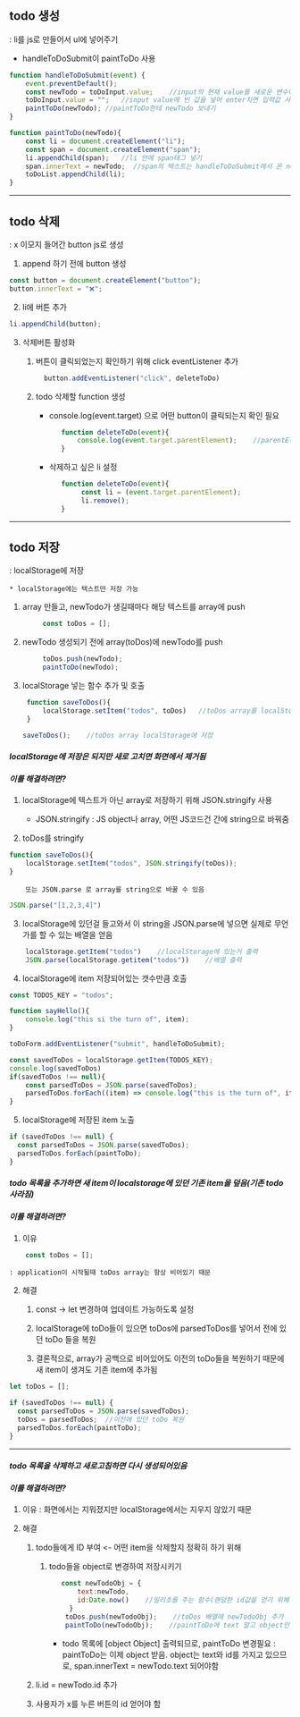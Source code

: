 ## todo 생성

: li를 js로 만들어서 ul에 넣어주기

- handleToDoSubmit이 paintToDo 사용


```javaScript
function handleToDoSubmit(event) {
    event.preventDefault();
    const newTodo = toDoInput.value;    //input의 현재 value를 새로운 변수에 복사
    toDoInput.value = "";   //input value에 빈 값을 넣어 enter치면 입력값 사라지게
    paintToDo(newTodo); //paintToDo한테 newTodo 보내기
}
```


```javaScript
function paintToDo(newTodo){
    const li = document.createElement("li");
    const span = document.createElement("span");
    li.appendChild(span);   //li 안에 span태그 넣기
    span.innerText = newTodo;  //span의 텍스트는 handleToDoSubmit에서 온 newTodo 텍스트가 됨
    toDoList.appendChild(li);
}
```

---------------------------------------------------------------------

## todo 삭제

: x 이모지 들어간 button js로 생성

1) append 하기 전에 button 생성

```javaScript
const button = document.createElement("button");
button.innerText = "❌";
```

2) li에 버튼 추가

```javaScript
li.appendChild(button);
```

3) 삭제버튼 활성화

   1) 버튼이 클릭되었는지 확인하기 위해 click eventListener 추가

      ```javaScript
        button.addEventListener("click", deleteToDo)
      ```

   2) todo 삭제할 function 생성
   
      - console.log(event.target) 으로 어떤 button이 클릭되는지 확인 필요

         ```javaScript
            function deleteToDo(event){
                console.log(event.target.parentElement);    //parentElement는 클릭된 element의 부모
            }    
         ```
         
       - 삭제하고 싶은 li 설정

         ```javaScript
            function deleteToDo(event){
                 const li = (event.target.parentElement);
                 li.remove();
            } 
         ```

---------------------------------------------------------------------

## todo 저장

: localStorage에 저장

    * localStorage에는 텍스트만 저장 가능

1) array 만들고, newTodo가 생길때마다 해당 텍스트를 array에 push

   ```javaScript
        const toDos = [];
   ```

2) newTodo 생성되기 전에 array(toDos)에 newTodo를 push

   ```javaScript
        toDos.push(newTodo); 
        paintToDo(newTodo);
   ```

3) localStorage 넣는 함수 추가 및 호출
   
   ```javaScript
    function saveToDos(){
        localStorage.setItem("todos", toDos)   //toDos array를 localStorage에 넣기
    }

   saveToDos();    //toDos array localStorage에 저장
   ```

*<h4> localStorage에 저장은 되지만 새로 고치면 화면에서 제거됨</h4>*
*<h4>이를 해결하려면?</h4>*

1) localStorage에 텍스트가 아닌 array로 저장하기 위해 JSON.stringify 사용
    - JSON.stringify : JS object나 array, 어떤 JS코드건 간에 string으로 바꿔줌

2) toDos를 stringify

```javaScript
function saveToDos(){
    localStorage.setItem("todos", JSON.stringify(toDos));  
}
```

        또는 JSON.parse 로 array를 string으로 바꿀 수 있음

```javaScript
JSON.parse("[1,2,3,4]")
```

3) localStorage에 있던걸 들고와서 이 string을 JSON.parse에 넣으면 실제로 무언가를 할 수 있는 배열을 얻음

```javaScript
    localStorage.getItem("todos")    //localStorage에 있는거 출력
    JSON.parse(localStorage.getitem("todos"))    //배열 출력
```

4) localStorage에 item 저장되어있는 갯수만큼 호출

```javaScript
const TODOS_KEY = "todos";

function sayHello(){
    console.log("this si the turn of", item);
}

toDoForm.addEventListener("submit", handleToDoSubmit);

const savedToDos = localStorage.getItem(TODOS_KEY);
console.log(savedToDos)
if(savedToDos !== null){
    const parsedToDos = JSON.parse(savedToDos);
    parsedToDos.forEach((item) => console.log("this is the turn of", item));    //arrow function(화살표 함수)
}

```

5) localStorage에 저장된 item 노출

```javaScript
if (savedToDos !== null) {
  const parsedToDos = JSON.parse(savedToDos);
  parsedToDos.forEach(paintToDo);
}
```

*<h4> todo 목록을 추가하면 새 item이 localstorage에 있던 기존 item을 덮음(기존 todo 사라짐) </h4>*
*<h4>이를 해결하려면?</h4>*

1) 이유

```javaScript
    const toDos = [];
```
    : application이 시작될때 toDos array는 항상 비어있기 때문

2) 해결

    1. const -> let 변경하여 업데이트 가능하도록 설정

    2. localStorage에 toDo들이 있으면 toDos에 parsedToDos를 넣어서 전에 있던 toDo 들을 복원
       
    3. 결론적으로, array가 공백으로 비어있어도 이전의 toDo들을 복원하기 때문에 새 item이 생겨도 기존 item에 추가됨
  
```javaScript
let toDos = [];

if (savedToDos !== null) {
  const parsedToDos = JSON.parse(savedToDos);
  toDos = parsedToDos;  //이전에 있던 toDo 복원
  parsedToDos.forEach(paintToDo);
}
``` 

---------------------------------------------------------

*<h4> todo 목록을 삭제하고 새로고침하면 다시 생성되어있음 </h4>*
*<h4>이를 해결하려면?</h4>*

1) 이유
   : 화면에서는 지워졌지만 localStorage에서는 지우지 않았기 때문

2) 해결

   1. todo들에게 ID 부여 <- 어떤 item을 삭제할지 정확히 하기 위해

      1. todo들을 object로 변경하여 저장시키기
     
         ```javaScript
            const newTodoObj = { 
                text:newTodo,
                id:Date.now()    //밀리초를 주는 함수(랜덤한 id값을 얻기 위해 사용)
              }
             toDos.push(newTodoObj);    //toDos 배열에 newTodoObj 추가
             paintToDo(newTodoObj);    //paintToDo에 text 말고 object인 newTodoObj 호출
         ```

         * todo 목록에 [object Object] 출력되므로, paintToDo 변경필요
          : paintToDo는 이제 object 받음. object는 text와 id를 가지고 있으므로, span.innerText = newTodo.text 되어야함

    2. li.id = newTodo.id 추가
  
    3. 사용자가 x를 누른 버튼의 id 얻어야 함

